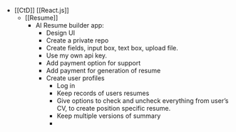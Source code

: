 - [[CtD]] [[React.js]]
	- [[Resume]]
		- AI Resume builder app:
			- Design UI
			- Create a private repo
			- Create fields, input box, text box, upload file.
			- Use my own api key.
			- Add payment option for support
			- Add payment for generation of resume
			- Create user profiles
				- Log in
				- Keep records of users resumes
				- Give options to check and uncheck everything from user’s CV, to create position specific resume.
				- Keep multiple versions of summary
				-